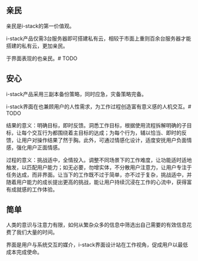 ## 亲民

亲民是i-stack的第一价值观。

i-stack产品仅需3台服务器即可搭建私有云，相较于市面上重则百余台服务器才能搭建的私有云，更加亲民。

于界面表现的也亲民。# TODO

## 安心

i-stack产品采用三副本备份策略，同时应急，灾备策略完备。

i-stack界面在也兼顾用户的人性需求，为工作过程创造富有意义感的人机交互。# TODO

结果的意义：明确目标，即时反馈。洞悉工作目标，根据使用流程拆解明确的子目标，让每个交互行为都围绕着主目标的达成；为每个行为，辅以恰当、即时的反馈，让用户对操作结果了然于胸。此外，可通过情感化设计，适度安抚用户负面情感，强化用户正面情感。

过程的意义：挑战适中，全情投入。调整不同场景下的工作难度，让功能适时适地触发，以匹配用户能力；如无必要，勿增实体，不分散用户注意力，让用户专注于任务达成，而非界面。让当下的工作既不过于简单，亦不过于复杂，挑战适中，并随着用户能力的成长提出更高的挑战，能让用户持续沉浸在工作的心流中，获得富有成就感的工作体验。

## 简单

人类的意识与注意力有限，如何从繁杂众多的信息中筛选出自己需要的有效信息花费了我们大量的时间。

界面是用户与系统交互的媒介，i-stack界面设计站在工作视角，促成用户以最低成本完成使命。
